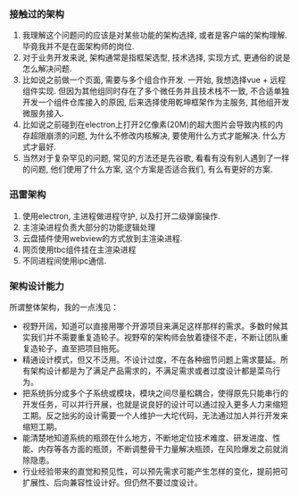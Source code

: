 ### 接触过的架构
1. 我理解这个问题问的应该是对某些功能的架构选择, 或者是客户端的架构理解. 毕竟我并不是在面架构师的岗位.
2. 对于业务开发来说, 架构通常是指框架选型, 技术选择, 实现方式, 更通俗的说是怎么解决问题.
3. 比如说之前做一个页面, 需要与多个组合作开发. 一开始, 我想选择vue + 远程组件实现. 但因为其他组同时存在了多个微任务并且技术栈不一致, 不合适单独开发一个组件仓库接入的原因, 后来选择使用乾坤框架作为主服务, 其他组开发微服务接入.
4. 比如说之前碰到在electron上打开2亿像素(20M)的超大图片会导致内核的内存超限崩溃的问题, 为什么不修改内核解决, 要使用什么方式才能解决. 什么方式才最好.
5. 当然对于复杂罕见的问题, 常见的方法还是先谷歌, 看看有没有别人遇到了一样的问题, 他们使用了什么方案, 这个方案是否适合我们, 有么有更好的方案.


### 迅雷架构
1. 使用electron, 主进程做进程守护, 以及打开二级弹窗操作.
2. 主渲染进程负责大部分的功能逻辑处理
3. 云盘插件使用webview的方式放到主渲染进程.
4. 网页使用tbc组件挂在主渲染进程
5. 不同进程间使用ipc通信.



### 架构设计能力
所谓整体架构，我的一点浅见：
* 视野开阔，知道可以直接用哪个开源项目来满足这样那样的需求。多数时候其实我们并不需要重复造轮子。视野窄的架构师会放着捷径不走，不断让团队重复造轮子，直至把项目拖死。
* 精通设计模式，但又不泛用。不设计过度，不在各种细节问题上需求蔓延。所有架构设计都是为了满足产品需求的，不满足需求或者过度设计都是菜鸟行为。
* 把系统拆分成多个子系统或模块，模块之间尽量松耦合，使得原先只能串行的开发任务，可以并行开展，也就是说良好的设计可以通过投入更多人力来缩短工期。反之拙劣的设计需要一个人维护一大坨代码，无法通过加人并行开发来缩短工期。
* 能清楚地知道系统的瓶颈在什么地方，不断地定位技术难度、研发进度、性能、内存等各方面的瓶颈，不断调整骨干力量解决瓶颈，在风险爆发之前就消除隐患。
* 行业经验带来的直觉和预见性，可以预先需求可能产生怎样的变化，提前把可扩展性、后向兼容性设计好。但仍然不要过度设计。
